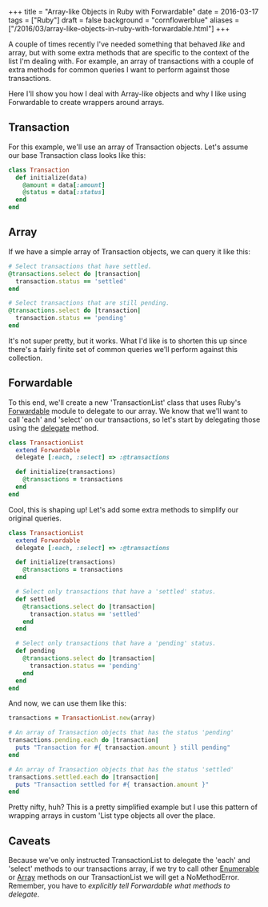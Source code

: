 +++
title = "Array-like Objects in Ruby with Forwardable"
date = 2016-03-17
tags = ["Ruby"]
draft = false
background = "cornflowerblue"
aliases = ["/2016/03/array-like-objects-in-ruby-with-forwardable.html"]
+++

A couple of times recently I've needed something that behaved _like_ and array,
but with some extra methods that are specific to the context of the list I'm
dealing with. For example, an array of transactions with a couple of extra
methods for common queries I want to perform against those transactions.

Here I'll show you how I deal with Array-like objects and why I like using
Forwardable to create wrappers around arrays.


## Transaction

For this example, we'll use an array of Transaction objects. Let's assume our
base Transaction class looks like this:

```ruby
class Transaction
  def initialize(data)
    @amount = data[:amount]
    @status = data[:status]
  end
end
```


## Array

If we have a simple array of Transaction objects, we can query it like this:

```ruby
# Select transactions that have settled.
@transactions.select do |transaction|
  transaction.status == 'settled'
end

# Select transactions that are still pending.
@transactions.select do |transaction|
  transaction.status == 'pending'
end
```

It's not super pretty, but it works. What I'd like is to shorten this up since
there's a fairly finite set of common queries we'll perform against this
collection.


## Forwardable

To this end, we'll create a new 'TransactionList' class that uses Ruby's
[Forwardable](http://ruby-doc.org/stdlib-2.3.0/libdoc/forwardable/rdoc/Forwardable.html)
module to delegate to our array. We know that we'll want to call 'each' and
'select' on our transactions, so let's start by delegating those using the
[delegate](http://ruby-doc.org/stdlib-2.3.0/libdoc/forwardable/rdoc/Forwardable.html#method-i-delegate)
method.

```ruby
class TransactionList
  extend Forwardable
  delegate [:each, :select] => :@transactions

  def initialize(transactions)
    @transactions = transactions
  end
end
```

Cool, this is shaping up! Let's add some extra methods to simplify our original
queries.

```ruby
class TransactionList
  extend Forwardable
  delegate [:each, :select] => :@transactions

  def initialize(transactions)
    @transactions = transactions
  end

  # Select only transactions that have a 'settled' status.
  def settled
    @transactions.select do |transaction|
      transaction.status == 'settled'
    end
  end

  # Select only transactions that have a 'pending' status.
  def pending
    @transactions.select do |transaction|
      transaction.status == 'pending'
    end
  end
end
```

And now, we can use them like this:

```ruby
transactions = TransactionList.new(array)

# An array of Transaction objects that has the status 'pending'
transactions.pending.each do |transaction|
  puts "Transaction for #{ transaction.amount } still pending"
end

# An array of Transaction objects that has the status 'settled'
transactions.settled.each do |transaction|
  puts "Transaction settled for #{ transaction.amount }"
end
```

Pretty nifty, huh? This is a pretty simplified example but I use this pattern of
wrapping arrays in custom 'List type objects all over the place.


## Caveats

Because we've only instructed TransactionList to delegate the 'each' and
'select' methods to our transactions array, if we try to call other
[Enumerable](http://ruby-doc.org/core-2.3.0/Enumerable.html) or
[Array](http://ruby-doc.org/core-2.3.0/Array.html) methods on our
TransactionList we will get a NoMethodError. Remember, you have to *explicitly
tell Forwardable what methods to delegate*.
